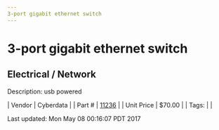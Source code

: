 ```yaml
---
3-port gigabit ethernet switch
---
```

# 3-port gigabit ethernet switch
## Electrical / Network
Description: 	usb powered 

| Vendor | Cyberdata | 
| Part # | [11236](http://www.cyberdata.net/voip/011236v/) | 
| Unit Price | $70.00 | 
| Tags: |  | 

Last updated: Mon May 08 00:16:07 PDT 2017